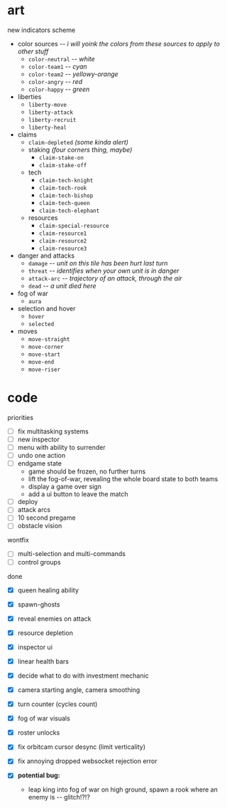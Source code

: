 
# art

new indicators scheme
- color sources -- *i will yoink the colors from these sources to apply to other stuff*
  - `color-neutral` -- *white*
  - `color-team1` -- *cyan*
  - `color-team2` -- *yellowy-orange*
  - `color-angry` -- *red*
  - `color-happy` -- *green*
- liberties
  - `liberty-move`
  - `liberty-attack`
  - `liberty-recruit`
  - `liberty-heal`
- claims
  - `claim-depleted` *(some kinda alert)*
  - staking *(four corners thing, maybe)*
    - `claim-stake-on`
    - `claim-stake-off`
  - tech
    - `claim-tech-knight`
    - `claim-tech-rook`
    - `claim-tech-bishop`
    - `claim-tech-queen`
    - `claim-tech-elephant`
  - resources
    - `claim-special-resource`
    - `claim-resource1`
    - `claim-resource2`
    - `claim-resource3`
- danger and attacks
  - `damage` -- *unit on this tile has been hurt last turn*
  - `threat` -- *identifies when your own unit is in danger*
  - `attack-arc` -- *trajectory of an attack, through the air*
  - `dead` -- *a unit died here*
- fog of war
  - `aura`
- selection and hover
  - `hover`
  - `selected`
- moves
  - `move-straight`
  - `move-corner`
  - `move-start`
  - `move-end`
  - `move-riser`

# code

priorities
- [ ] fix multitasking systems
- [ ] new inspector
- [ ] menu with ability to surrender
- [ ] undo one action
- [ ] endgame state
  - game should be frozen, no further turns
  - lift the fog-of-war, revealing the whole board state to both teams
  - display a game over sign
  - add a ui button to leave the match
- [ ] deploy
- [ ] attack arcs
- [ ] 10 second pregame
- [ ] obstacle vision

wontfix
- [ ] multi-selection and multi-commands
- [ ] control groups

done
- [x] queen healing ability
- [x] spawn-ghosts

- [x] reveal enemies on attack
- [x] resource depletion
- [x] inspector ui
- [x] linear health bars
- [x] decide what to do with investment mechanic
- [x] camera starting angle, camera smoothing
- [x] turn counter (cycles count)
- [x] fog of war visuals

- [x] roster unlocks
- [x] fix orbitcam cursor desync (limit verticality)
- [x] fix annoying dropped websocket rejection error
- [x] **potential bug:**
  - leap king into fog of war on high ground, spawn a rook where an enemy is -- glitch!?!?


